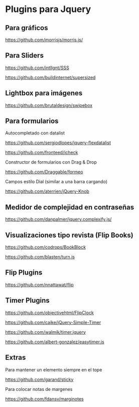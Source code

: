 # Plugins para Jquery

## Para gráficos

https://github.com/morrisjs/morris.js/

## Para Sliders

https://github.com/intllgnt/SSS

https://github.com/buildinternet/supersized

## Lightbox para imágenes

https://github.com/brutaldesign/swipebox

## Para formularios

Autocompletado con datalist

https://github.com/sergiodlopes/jquery-flexdatalist

https://github.com/fronteed/icheck

Constructor de formularios con Drag & Drop

https://github.com/Draggable/formeo

Campos estilo Dial (similar a una barra cargando)

https://github.com/aterrien/jQuery-Knob

## Medidor de complejidad en contraseñas

https://github.com/danpalmer/jquery.complexify.js/

## Visualizaciones tipo revista (Flip Books)

https://github.com/codrops/BookBlock

https://github.com/blasten/turn.js

## Flip Plugins

https://github.com/nnattawat/flip

## Timer Plugins

https://github.com/objectivehtml/FlipClock

https://github.com/caike/jQuery-Simple-Timer

https://github.com/walmik/timer.jquery

https://github.com/albert-gonzalez/easytimer.js

## Extras

Para mantener un elemento siempre en el tope

https://github.com/garand/sticky

Para colocar notas de margenes

https://github.com/fdansv/marginotes


